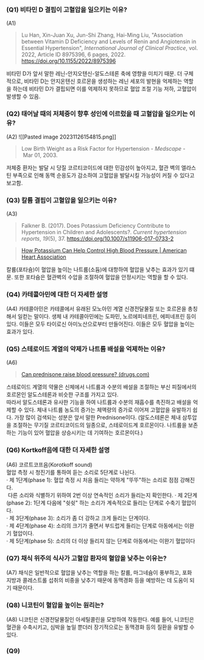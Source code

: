 ### (Q1) 비타민 D 결핍이 고혈압을 일으키는 이유?
(A1) 
> Lu Han, Xin-Juan Xu, Jun-Shi Zhang, Hai-Ming Liu, "Association between Vitamin D Deficiency and Levels of Renin and Angiotensin in Essential Hypertension", _International Journal of Clinical Practice_, vol. 2022, Article ID 8975396, 6 pages, 2022. https://doi.org/10.1155/2022/8975396

비타민 D가 앞서 말한 레닌-안지오텐신-알도스테론 축에 영향을 미치기 때문. 더 구체적으로, 비타민 D는 안지온텐신 호르몬을 생성하는 레닌 세포의 발현을 억제하는 역할을 하는데 비타민 D가 결핍되면 이를 억제하지 못하므로 혈압 조절 기능 저하, 고혈압이 발생할 수 있음.

### (Q2) 태어날 때의 저체중이 향후 성인에 이르렀을 때 고혈압을 일으키는 이유?
(A2)
![[Pasted image 20231126154815.png]]
>Low Birth Weight as a Risk Factor for Hypertension - _Medscape_ - Mar 01, 2003.

저체중 환자는 발달 시 당질 코르티코이드에 대한 민감성이 높아지고, 혈관 벽의 엘라스틴 부족으로 인해 동맥 순응도가 감소하여 고혈압을 발달시킬 가능성이 커질 수 있다고 보고함.

### (Q3) 칼륨 결핍이 고혈압을 일으키는 이유?
(A3) 
>Falkner B. (2017). Does Potassium Deficiency Contribute to Hypertension in Children and Adolescents?. _Current hypertension reports_, _19_(5), 37. https://doi.org/10.1007/s11906-017-0733-2

> [How Potassium Can Help Control High Blood Pressure | American Heart Association](https://www.heart.org/en/health-topics/high-blood-pressure/changes-you-can-make-to-manage-high-blood-pressure/how-potassium-can-help-control-high-blood-pressure)

칼륨(포타슘)이 혈압을 높이는 나트륨(소듐)에 대항하여 혈압을 낮추는 효과가 있기 떄문. 
또한 포타슘은 혈관벽의 수압을 조절하여 혈압을 안정시키는 역할을 할 수 있다.

### (Q4) 카테콜아민에 대한 더 자세한 설명
(A4) 카테콜아민은 카테콜에서 유래된 모노아민 계열 신경전달물질 또는 호르몬을 총칭해서 일컫는 말이다. 생체 내 카테콜아민에는 도파민, 노르에피네프린, 에피네프린 등이 있다. 이들은 모두 타이로신 아미노산으로부터 만들어진다. 이들은 모두 혈압을 높이는 효과가 있다.

### (Q5) 스테로이드 계열의 약제가 나트륨 배설을 억제하는 이유?
(A6) 
>[Can prednisone raise blood pressure? (drugs.com)](https://www.drugs.com/medical-answers/prednisone-raise-blood-pressure-3562473/)

스테로이드 계열의 약물은 신체에서 나트륨과 수분의 배설을 조절하는 부신 피질에서의 호르몬인 알도스테론과 비슷한 구조를 가지고 있다.  
따라서 알도스테론과 유사한 기능을 하여 나트륨과 수분의 재흡수를 촉진하고 배설을 억제할 수 있다. 체내 나트륨 농도의 증가는 체액량의 증가로 이어져 고혈압을 유발하기 쉽다. 가장 많이 검색되는 성분은 앞서 말한 Prednisone이다. 
(알도스테론은 체내 삼투압을 조절하는 무기질 코르티코이드의 일종으로, 스테로이드계 호르몬이다. 나트륨을 보존하는 기능이 있어 혈압을 상승시키는 데 기여하는 호르몬이다.)

### (Q6) Kortkoff음에 대한 더 자세한 설명
(A6) 
코르트코프음(Korotkoff sound)  
혈압 측정 시 청진기를 통하여 듣는 소리로 5단계로 나뉜다.  
· 제 1단계(phase 1): 혈압 측정 시 처음 들리는 약하게 "뚜뚜"하는 소리로 점점 강해진다.  
 다른 소리와 식별하기 위하여 2번 이상 연속적인 소리가 들리는지 확인한다.
· 제 2단계(phase 2): 1단계 다음에 "쉿쉿" 하는 소리가 계속적으로 들리는 단계로 수축기 혈압이다.  
· 제 3단계(phase 3): 소리가 좀 더 강하고 크게 들리는 단계이다.  
· 제 4단계(phase 4): 소리의 크기가 줄면서 부드럽게 들리는 단계로 아동에서는 이완기 혈압이다.  
· 제 5단계(phase 5): 소리의 더 이상 들리지 않는 단계로 아동에서는 이완기 혈압이다

### (Q7) 채식 위주의 식사가 고혈압 환자의 혈압을 낮추는 이유는?
(A7) 채식은 일반적으로 혈압을 낮추는 역할을 하는 칼륨, 마그네슘이 풍부하고, 포화 지방과 콜레스트롤 섭취의 비중을 낮추기 때문에 동맥경화 등을 예방하는 데 도움이 되기 때문이다.

### (Q8) 니코틴이 혈압을 높이는 원리는?
(A8) 니코틴은 신경전달물질인 아세틸콜린을 모방하여 작동한다. 예를 들어, 니코틴은 혈관을 수축시키고, 심박을 높일 뿐더러 장기적으로는 동맥경화 등의 질환을 유발할 수 있다.

### (Q9) 

